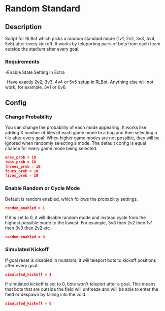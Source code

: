 # Random Standard

## Description

Script for RLBot which picks a random standard mode (1v1, 2v2, 3v3, 4v4, 5v5) after every kickoff.
It works by teleporting pairs of bots from each team outside the stadium after every goal.

### Requirements

-Enable State Setting in Extra

-Have exactly 2v2, 3v3, 4v4 or 5v5 setup in RLBot. Anything else will not work, for example, 3v1 or 6v6.


## Config

### Change Probability

You can change the probability of each mode appearing. It works like adding X number of tiles of each game mode to a bag and then selecting a tile after every goal. When higher game modes are not possible, they will be ignored when randomly selecting a mode. The default config is equal chance for every game mode being selected.

```json
ones_prob = 10
twos_prob = 10
threes_prob = 10
fours_prob = 10
fives_prob = 10
```

### Enable Random  or Cycle Mode

Default is random enabled, which follows the probability settings.
```json
random_enabled = 1
```
If it is set to 0, it will disable random mode and instead cycle from the highest possible mode to the lowest. For example, 3v3 then 2v2 then 1v1 then 3v3 then 2v2 etc.
```json
random_enabled = 0
```
### Simulated Kickoff

If goal reset is disabled in mutators, it will teleport bots to kickoff positions after every goal.
```json
simulated_kickoff = 1
```
If simulated kickoff is set to 0, bots won't teleport after a goal. This means that bots that are outside the field will unfreeze and will be able to enter the field or despawn by falling into the void.
```json
simulated_kickoff = 0
```
